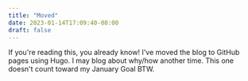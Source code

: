 ```yaml
---
title: "Moved"
date: 2023-01-14T17:09:40-08:00
draft: false
---
```


If you're reading this, you already know! I've moved the blog to GitHub pages using Hugo. I may blog about why/how another time. This one doesn't count toward my January Goal BTW.

